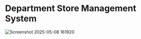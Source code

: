 # Department Store Management System

![Screenshot 2025-05-08 161920](https://github.com/user-attachments/assets/278b1ee0-2d3c-40af-8496-6e7acde657a2)
